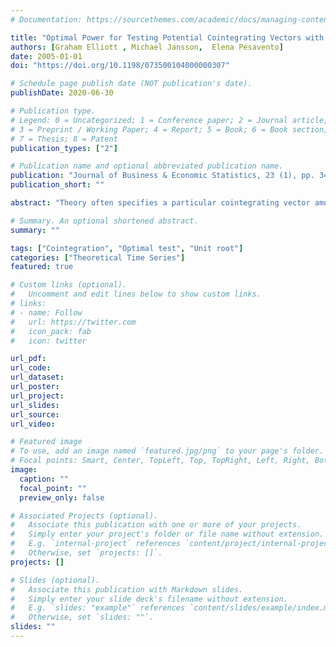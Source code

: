 ```yaml
---
# Documentation: https://sourcethemes.com/academic/docs/managing-content/

title: "Optimal Power for Testing Potential Cointegrating Vectors with Known Parameters for Nonstationarity"
authors: [Graham Elliott , Michael Jansson,  Elena Pesavento]
date: 2005-01-01
doi: "https://doi.org/10.1198/073500104000000307"

# Schedule page publish date (NOT publication's date).
publishDate: 2020-06-30

# Publication type.
# Legend: 0 = Uncategorized; 1 = Conference paper; 2 = Journal article;
# 3 = Preprint / Working Paper; 4 = Report; 5 = Book; 6 = Book section;
# 7 = Thesis; 8 = Patent
publication_types: ["2"]

# Publication name and optional abbreviated publication name.
publication: "Journal of Business & Economic Statistics, 23 (1), pp. 34-48"
publication_short: ""

abstract: "Theory often specifies a particular cointegrating vector among integrated variables, and testing for a unit root in the known cointegrating vector is often required. Although it is common to simply use a univariate test for a unit root for this test, it is known that this does not take into account all available information. We show here that in such testing situations, a family of tests with optimality properties exists. We use this to characterize the extent of the loss in power from using popular methods, as well as to derive a test that works well in practice. We also characterize the extent of the losses of not imposing the cointegrating vector in the testing procedure. We apply various tests to the hypothesis positing that price forecasts from the Livingston data survey are cointegrated with prices, and find that although most tests fail to reject the presence of a unit root in forecast errors, the tests presented here strongly reject this (implausible) hypothesis."

# Summary. An optional shortened abstract.
summary: ""

tags: ["Cointegration", "Optimal test", "Unit root"]
categories: ["Theoretical Time Series"]
featured: true

# Custom links (optional).
#   Uncomment and edit lines below to show custom links.
# links:
# - name: Follow
#   url: https://twitter.com
#   icon_pack: fab
#   icon: twitter

url_pdf: 
url_code:
url_dataset:
url_poster:
url_project:
url_slides:
url_source:
url_video:

# Featured image
# To use, add an image named `featured.jpg/png` to your page's folder. 
# Focal points: Smart, Center, TopLeft, Top, TopRight, Left, Right, BottomLeft, Bottom, BottomRight.
image:
  caption: ""
  focal_point: ""
  preview_only: false

# Associated Projects (optional).
#   Associate this publication with one or more of your projects.
#   Simply enter your project's folder or file name without extension.
#   E.g. `internal-project` references `content/project/internal-project/index.md`.
#   Otherwise, set `projects: []`.
projects: []

# Slides (optional).
#   Associate this publication with Markdown slides.
#   Simply enter your slide deck's filename without extension.
#   E.g. `slides: "example"` references `content/slides/example/index.md`.
#   Otherwise, set `slides: ""`.
slides: ""
---
```

